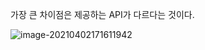 가장 큰 차이점은 제공하는 API가 다르다는 것이다.

![image-20210402171611942](C:\Users\codeline\AppData\Roaming\Typora\typora-user-images\image-20210402171611942.png)